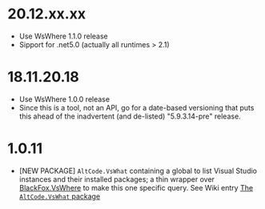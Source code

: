 # 20.12.xx.xx
* Use WsWhere 1.1.0 release
* Sipport for .net5.0 (actually all runtimes > 2.1)

# 18.11.20.18
* Use WsWhere 1.0.0 release
* Since this is a tool, not an API, go for a date-based versioning that puts this ahead of the inadvertent (and de-listed) "5.9.3.14-pre" release.

# 1.0.11
* [NEW PACKAGE] `AltCode.VsWhat` containing a global to list Visual Studio instances and their installed packages; a thin wrapper over [BlackFox.VsWhere](https://github.com/vbfox/FoxSharp/blob/master/src/BlackFox.VsWhere/Readme.md) to make this one specific query. See Wiki entry [The `AltCode.VsWhat` package](https://github.com/SteveGilham/altcode.Fake/wiki/The-AltCode.VsWhat-package)